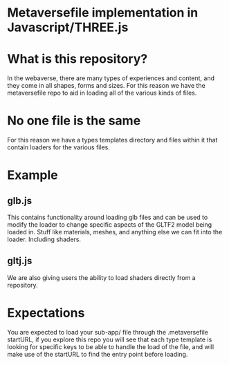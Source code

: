 # Metaversefile implementation in Javascript/THREE.js

# What is this repository?

In the webaverse, there are many types of experiences and content, and they come in all shapes, forms and sizes. For this reason we have the metaversefile repo to aid in loading all of the various kinds of files.

# No one file is the same

For this reason we have a types templates directory and files within it that contain loaders for the various files. 

# Example
## glb.js
This contains functionality around loading glb files and can be used to modify the loader to change specific aspects of the GLTF2 model being loaded in. Stuff like materials, meshes, and anything else we can fit into the loader. Including shaders.

## gltj.js
We are also giving users the ability to load shaders directly from a repository.


# Expectations
You are expected to load your sub-app/ file through the .metaversefile startURL, if you explore this repo you will see that each type template is looking for specific keys to be able to handle the load of the file, and will make use of the startURL to find the entry point before loading.


